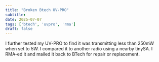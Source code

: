 ```yaml
---
title: "Broken Btech UV-PRO"
subtitle:
date: 2025-07-07
tags: ['btech', 'uvpro', 'rma']
draft: false
---
```


I further tested my UV-PRO
to find it was transmitting
less than 250mW when set to 5W.
I compared it to another radio using a nearby tinySA.
I RMA-ed it and mailed it back to BTech for repair or replacement.

<!--more-->
